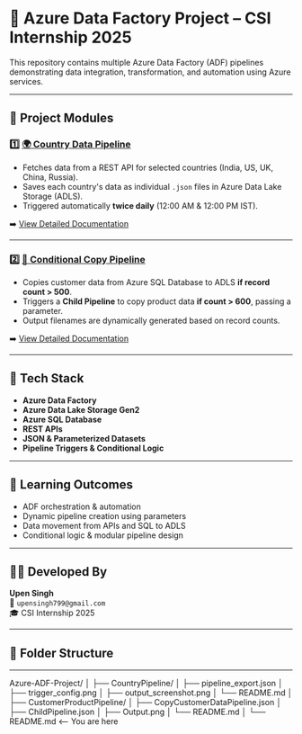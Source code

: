 # 🚀 Azure Data Factory Project – CSI Internship 2025

This repository contains multiple Azure Data Factory (ADF) pipelines demonstrating data integration, transformation, and automation using Azure services.

---

## 📁 Project Modules

### 1️⃣ [🌍 Country Data Pipeline](./CountryPipeline/README.md)
- Fetches data from a REST API for selected countries (India, US, UK, China, Russia).
- Saves each country's data as individual `.json` files in Azure Data Lake Storage (ADLS).
- Triggered automatically **twice daily** (12:00 AM & 12:00 PM IST).

➡️ [View Detailed Documentation](./adf-country-pipeline/README.md)

---

### 2️⃣ [🔄 Conditional Copy Pipeline](./CustomerProductPipeline/README.md)
- Copies customer data from Azure SQL Database to ADLS **if record count > 500**.
- Triggers a **Child Pipeline** to copy product data **if count > 600**, passing a parameter.
- Output filenames are dynamically generated based on record counts.

➡️ [View Detailed Documentation](./adf-customer-product-pipeline/README.md)

---

## 🧰 Tech Stack

- **Azure Data Factory**
- **Azure Data Lake Storage Gen2**
- **Azure SQL Database**
- **REST APIs**
- **JSON & Parameterized Datasets**
- **Pipeline Triggers & Conditional Logic**

---

## 🧠 Learning Outcomes

- ADF orchestration & automation
- Dynamic pipeline creation using parameters
- Data movement from APIs and SQL to ADLS
- Conditional logic & modular pipeline design

---

## 👨‍💻 Developed By

**Upen Singh**  
📧 `upensingh799@gmail.com`  
🎓 CSI Internship 2025

---

## 📌 Folder Structure
---
Azure-ADF-Project/
│
├── CountryPipeline/
│ ├── pipeline_export.json
│ ├── trigger_config.png
│ ├── output_screenshot.png
│ └── README.md
│
├── CustomerProductPipeline/
│ ├── CopyCustomerDataPipeline.json
│ ├── ChildPipeline.json
│ ├── Output.png
│ └── README.md
│
└── README.md <-- You are here
